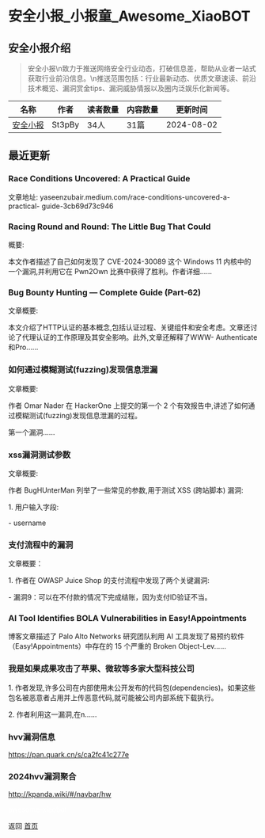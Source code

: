 # 安全小报_小报童_Awesome_XiaoBOT

## 安全小报介绍
> 安全小报\n致力于推送网络安全行业动态，打破信息差，帮助从业者一站式获取行业前沿信息。\n推送范围包括：行业最新动态、优质文章速读、前沿技术概览、漏洞赏金tips、漏洞威胁情报以及圈内泛娱乐化新闻等。  
  


|名称|作者|读者数量|内容数量|更新时间|
|---|---|---|---|---|
|[安全小报](https://xiaobot.net/p/SecNew?refer=0b133df9-27dc-423b-8101-639049001c13)|St3pBy|34人|31篇|2024-08-02|

## 最近更新
### Race Conditions Uncovered: A Practical Guide

文章地址: yaseenzubair.medium.com/race-conditions-uncovered-a-practical-
guide-3cb69d73c946

### Racing Round and Round: The Little Bug That Could

概要:

本文作者描述了自己如何发现了 CVE-2024-30089 这个 Windows 11 内核中的一个漏洞,并利用它在 Pwn2Own
比赛中获得了胜利。作者详细......

### Bug Bounty Hunting — Complete Guide (Part-62)

文章概要:

本文介绍了HTTP认证的基本概念,包括认证过程、关键组件和安全考虑。文章还讨论了代理认证的工作原理及其安全影响。此外,文章还解释了WWW-
Authenticate和Pro......

### 如何通过模糊测试(fuzzing)发现信息泄漏

文章概要:

作者 Omar Nader 在 HackerOne 上提交的第一个 2 个有效报告中,讲述了如何通过模糊测试(fuzzing)发现信息泄漏的过程。

第一个漏洞......

### xss漏洞测试参数

文章概要:

作者 BugHUnterMan 列举了一些常见的参数,用于测试 XSS (跨站脚本) 漏洞:

1\. 用户输入字段:

\- username

### 支付流程中的漏洞

文章概要：

1\. 作者在 OWASP Juice Shop 的支付流程中发现了两个关键漏洞:

\- 漏洞9：可以在不付款的情况下完成结账，因为支付ID验证不当。

### AI Tool Identifies BOLA Vulnerabilities in Easy!Appointments

博客文章描述了 Palo Alto Networks 研究团队利用 AI 工具发现了易预约软件（Easy!Appointments）中存在的 15 个严重的
Broken Object-Lev......

### 我是如果成果攻击了苹果、微软等多家大型科技公司

1\. 作者发现,许多公司在内部使用未公开发布的代码包(dependencies)。如果这些包名被恶意者占用并上传恶意代码,就可能被公司内部系统下载执行。

2\. 作者利用这一漏洞,在n......

### hvv漏洞信息

https://pan.quark.cn/s/ca2fc41c277e

### 2024hvv漏洞聚合

http://kpanda.wiki/#/navbar/hw


<a href="https://github.com/Reno9527/awesome-xiaobot" style="color: white; text-decoration: none;">awesome-xiaobot</a>

返回 [首页](../README.md)
